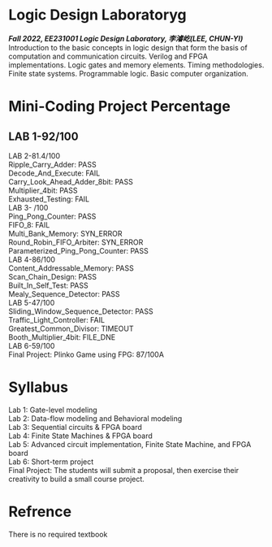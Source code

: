 # Logic Design Laboratoryg<br/>
***Fall 2022, EE231001 Logic Design Laboratory, 李濬屹(LEE, CHUN-YI)***<br/>
Introduction to the basic concepts in logic design that form the basis of computation and communication circuits. Verilog and FPGA implementations. Logic gates and memory elements. Timing methodologies. Finite state systems. Programmable logic. Basic computer organization.

# Mini-Coding Project Percentage
## LAB 1-92/100 <br/>
LAB 2-81.4/100 <br/>
Ripple_Carry_Adder: PASS<br/>
Decode_And_Execute: FAIL<br/>
Carry_Look_Ahead_Adder_8bit: PASS<br/>
Multiplier_4bit: PASS<br/>
Exhausted_Testing: FAIL<br/>
LAB 3- /100 <br/>
Ping_Pong_Counter: PASS<br/>
FIFO_8: FAIL<br/>
Multi_Bank_Memory: SYN_ERROR<br/>
Round_Robin_FIFO_Arbiter: SYN_ERROR<br/>
Parameterized_Ping_Pong_Counter: PASS<br/>
LAB 4-86/100 <br/>
Content_Addressable_Memory: PASS<br/>
Scan_Chain_Design: PASS<br/>
Built_In_Self_Test: PASS<br/>
Mealy_Sequence_Detector: PASS<br/>
LAB 5-47/100 <br/>
Sliding_Window_Sequence_Detector: PASS<br/>
Traffic_Light_Controller: FAIL<br/>
Greatest_Common_Divisor: TIMEOUT<br/>
Booth_Multiplier_4bit: FILE_DNE<br/>
LAB 6-59/100 <br/>
Final Project: Plinko Game using FPG: 87/100A<br/>

# Syllabus
Lab 1: Gate-level modeling<br/>
Lab 2: Data-flow modeling and Behavioral modeling<br/>
Lab 3: Sequential circuits & FPGA board<br/>
Lab 4: Finite State Machines & FPGA board<br/>
Lab 5: Advanced circuit implementation, Finite State Machine, and FPGA board<br/>
Lab 6: Short-term project<br/>
Final Project: The students will submit a proposal, then exercise their creativity to build a small course project.<br/>

# Refrence
There is no required textbook

